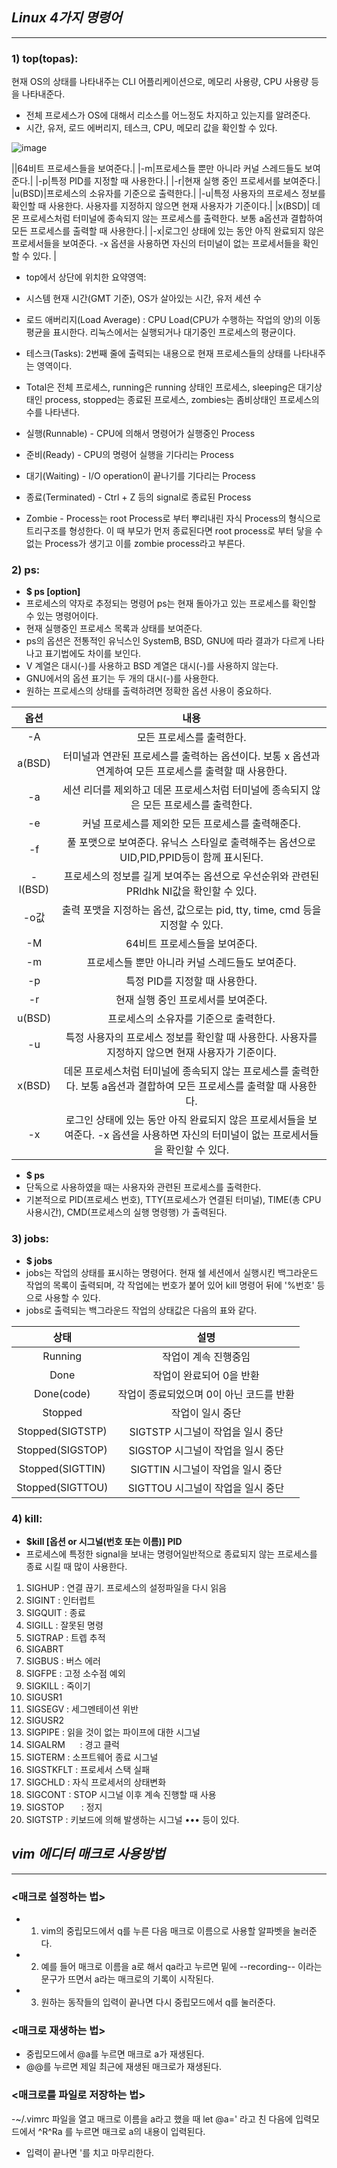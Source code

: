 ## ***Linux 4가지 명령어***
---
### 1) **top(topas)**:  
현재 OS의 상태를 나타내주는 CLI 어플리케이션으로, 메모리 사용량, CPU 사용량 등을 나타내준다.
- 전체 프로세스가 OS에 대해서 리소스를 어느정도 차지하고 있는지를 알려준다.
- 시간, 유저, 로드 에버리지, 테스크, CPU, 메모리 값을 확인할 수 있다.

![image](https://user-images.githubusercontent.com/82525776/172052383-9ad08a1f-2419-43ae-b246-d28221d5c4c9.png)

||64비트 프로세스들을 보여준다.|
|-m|프로세스들 뿐만 아니라 커널 스레드들도 보여준다.|
|-p|특정 PID를 지정할 때 사용한다.|
|-r|현재 실행 중인 프로세서를 보여준다.|
|u(BSD)|프로세스의 소유자를 기준으로 출력한다.|
|-u|특정 사용자의 프로세스 정보를 확인할 때 사용한다. 사용자를 지정하지 않으면 현재 사용자가 기준이다.|
|x(BSD)| 데몬 프로세스처럼 터미널에 종속되지 않는 프로세스를 출력한다. 보통 a옵션과 결합하여 모든 프로세스를 출력할 때 사용한다.|
|-x|로그인 상태에 있는 동안 아직 완료되지 않은 프로세서들을 보여준다. -x 옵션을 사용하면 자신의 터미널이 없는 프로세서들을 확인할 수 있다. |


- top에서 상단에 위치한 요약영역:
- 시스템 현재 시간(GMT 기준), OS가 살아있는 시간, 유저 세션 수 
- 로드 애버리지(Load Average) : CPU Load(CPU가 수행하는 작업의 양)의 이동 평균을 표시한다. 리눅스에서는 실행되거나 대기중인 프로세스의 평균이다.

- 테스크(Tasks): 2번째 줄에 출력되는 내용으로 현재 프로세스들의 상태를 나타내주는 영역이다.
- Total은 전체 프로세스, running은 running 상태인 프로세스, sleeping은 대기상태인 process, stopped는 종료된 프로세스, zombies는 좀비상태인 프로세스의 수를 나타낸다.

- 실행(Runnable) - CPU에 의해서 명령어가 실행중인 Process
- 준비(Ready) - CPU의 명령어 실행을 기다리는 Process
- 대기(Waiting) - I/O operation이 끝나기를 기다리는 Process
- 종료(Terminated) - Ctrl + Z 등의 signal로 종료된 Process
- Zombie - Process는 root Process로 부터 뿌리내린 자식 Process의 형식으로 트리구조를 형성한다. 이 때 부모가 먼저 종료된다면 root process로 부터 닿을 수 없는 Process가 생기고 이를 zombie process라고 부른다.



### 2) **ps**:
- **$ ps [option]**
- 프로세스의 약자로 추정되는 명령어 ps는 현재 돌아가고 있는 프로세스를 확인할 수 있는 명령어이다.
- 현재 실행중인 프로세스 목록과 상태를 보여준다.
- ps의 옵션은 전통적인 유닉스인 SystemB, BSD, GNU에 따라 결과가 다르게 나타나고 표기법에도 차이를 보인다. 
- V 계열은 대시(-)를 사용하고 BSD 계열은 대시(-)를 사용하지 않는다.
- GNU에서의 옵션 표기는 두 개의 대시(-)를 사용한다.
- 원하는 프로세스의 상태를 출력하려면 정확한 옵션 사용이 중요하다. 

|옵션|내용|
|:---:|:---:|
|-A|모든 프로세스를 출력한다.|
|a(BSD)|터미널과 연관된 프로세스를 출력하는 옵션이다. 보통 x 옵션과 연계하여 모든 프로세스를 출력할 때 사용한다.|
|-a|세션 리더를 제외하고 데몬 프로세스처럼 터미널에 종속되지 않은 모든 프로세스를 출력한다.|
|-e|커널 프로세스를 제외한 모든 프로세스를 출력해준다.|
|-f|풀 포맷으로 보여준다. 유닉스 스타일로 출력해주는 옵션으로 UID,PID,PPID등이 함께 표시된다.|
|-l(BSD)|프로세스의 정보를 길게 보여주는 옵션으로 우선순위와 관련된 PRIdhk NI값을 확인할 수 있다.|
|-o값|출력 포맷을 지정하는 옵션, 값으로는 pid, tty, time, cmd 등을 지정할 수 있다.|
|-M|64비트 프로세스들을 보여준다.|
|-m|프로세스들 뿐만 아니라 커널 스레드들도 보여준다.|
|-p|특정 PID를 지정할 때 사용한다.|
|-r|현재 실행 중인 프로세서를 보여준다.|
|u(BSD)|프로세스의 소유자를 기준으로 출력한다.|
|-u|특정 사용자의 프로세스 정보를 확인할 때 사용한다. 사용자를 지정하지 않으면 현재 사용자가 기준이다.|
|x(BSD)| 데몬 프로세스처럼 터미널에 종속되지 않는 프로세스를 출력한다. 보통 a옵션과 결합하여 모든 프로세스를 출력할 때 사용한다.|
|-x|로그인 상태에 있는 동안 아직 완료되지 않은 프로세서들을 보여준다. -x 옵션을 사용하면 자신의 터미널이 없는 프로세서들을 확인할 수 있다. |

- **$ ps**
- 단독으로 사용하였을 때는 사용자와 관련된 프로세스를 출력한다. 
- 기본적으로 PID(프로세스 번호), TTY(프로세스가 연결된 터미널), TIME(총 CPU 사용시간), CMD(프로세스의 실행 명령행) 가 출력된다.

### 3) **jobs**:
-  **$ jobs**
- jobs는 작업의 상태를 표시하는 명령어다. 현재 쉘 세션에서 실행시킨 백그라운드 작업의 목록이 출력되며, 각 작업에는 번호가 붙어 있어 kill 명령어 뒤에 '%번호' 등으로 사용할 수 있다. 
- jobs로 출력되는 백그라운드 작업의 상태값은 다음의 표와 같다.

|상태|설명|
|:---:|:---:|
|Running|작업이 계속 진행중임|
|Done|작업이 완료되어 0을 반환|
|Done(code)|작업이 종료되었으며 0이 아닌 코드를 반환|
|Stopped|작업이 일시 중단|
|Stopped(SIGTSTP)|SIGTSTP 시그널이 작업을 일시 중단|
|Stopped(SIGSTOP)|SIGSTOP 시그널이 작업을 일시 중단|
|Stopped(SIGTTIN)|SIGTTIN 시그널이 작업을 일시 중단|
|Stopped(SIGTTOU)|SIGTTOU 시그널이 작업을 일시 중단|

### 4) **kill**:
- **$kill [옵션 or 시그널(번호 또는 이름)] PID**
- 프로세스에 특정한 signal을 보내는 명령어일반적으로 종료되지 않는 프로세스를 종료 시킬 때 많이 사용한다.

1) SIGHUP : 연결 끊기. 프로세스의 설정파일을 다시 읽음
2) SIGINT : 인터럽트
3) SIGQUIT : 종료
4) SIGILL : 잘못된 명령
5) SIGTRAP : 트렙 추적
6) SIGABRT 
7) SIGBUS : 버스 에러 
8) SIGFPE : 고정 소수점 예외
9) SIGKILL : 죽이기
10) SIGUSR1
11) SIGSEGV : 세그멘테이션 위반
12) SIGUSR2      
13) SIGPIPE : 읽을 것이 없는 파이프에 대한 시그널
14) SIGALRM      : 경고 클럭
15) SIGTERM : 소프트웨어 종료 시그널 
16) SIGSTKFLT : 프로세서 스택 실패
17) SIGCHLD : 자식 프로세서의 상태변화 
18) SIGCONT : STOP 시그널 이후 계속 진행할 때 사용 
19) SIGSTOP       : 정지
20) SIGTSTP : 키보드에 의해 발생하는 시그널
••• 등이 있다.


## ***vim 에디터 매크로 사용방법***
---
### **<매크로 설정하는 법>**
- 1) vim의 중립모드에서 q를 누른 다음 매크로 이름으로 사용할 알파벳을 눌러준다. 
- 2) 예를 들어 매크로 이름을 a로 해서 qa라고 누르면 밑에 --recording-- 이라는 문구가 뜨면서 a라는 매크로의 기록이 시작된다. 
- 3) 원하는 동작들의 입력이 끝나면 다시 중립모드에서 q를 눌러준다. 

### **<매크로 재생하는 법>**
- 중립모드에서 @a를 누르면 매크로 a가 재생된다.
- @@를 누르면 제일 최근에 재생된 매크로가 재생된다.

### **<매크로를 파일로 저장하는 법>**
-~/.vimrc 파일을 열고 매크로 이름을 a라고 했을 때 let @a=' 라고 친 다음에 입력모드에서 ^R^Ra 를 누르면 매크로 a의 내용이 입력된다. 
- 입력이 끝나면 '를 치고 마무리한다. 

        
